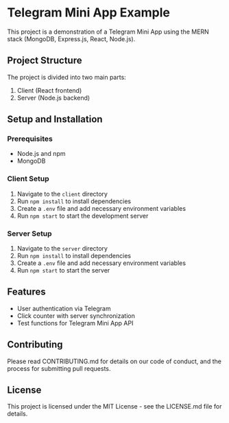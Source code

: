 # Telegram Mini App Example

This project is a demonstration of a Telegram Mini App using the MERN stack (MongoDB, Express.js, React, Node.js).

## Project Structure

The project is divided into two main parts:

1. Client (React frontend)
2. Server (Node.js backend)

## Setup and Installation

### Prerequisites

- Node.js and npm
- MongoDB

### Client Setup

1. Navigate to the `client` directory
2. Run `npm install` to install dependencies
3. Create a `.env` file and add necessary environment variables
4. Run `npm start` to start the development server

### Server Setup

1. Navigate to the `server` directory
2. Run `npm install` to install dependencies
3. Create a `.env` file and add necessary environment variables
4. Run `npm start` to start the server

## Features

- User authentication via Telegram
- Click counter with server synchronization
- Test functions for Telegram Mini App API

## Contributing

Please read CONTRIBUTING.md for details on our code of conduct, and the process for submitting pull requests.

## License

This project is licensed under the MIT License - see the LICENSE.md file for details.